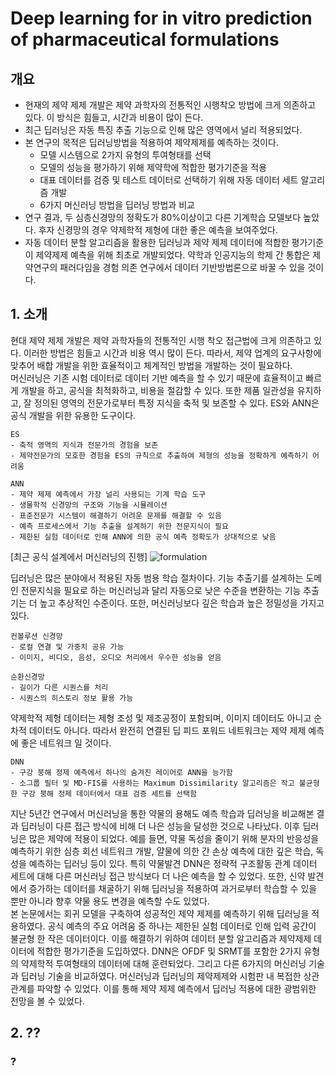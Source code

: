 # Deep learning for in vitro prediction of pharmaceutical formulations
## **개요**  
- 현재의 제약 제제 개발은 제약 과학자의 전통적인 시행착오 방법에 크게 의존하고 있다. 이 방식은 힘들고, 시간과 비용이 많이 든다.
- 최근 딥러닝은 자동 특징 추출 기능으로 인해 많은 영역에서 널리 적용되었다.  
- 본 연구의 목적은 딥러닝방법을 적용하여 제약제제를 예측하는 것이다.
    - 모델 시스템으로 2가지 유형의 투여형태를 선택
    - 모델의 성능을 평가하기 위해 제약학에 적합한 평가기준을 적용
    - 대표 데이터를 검증 및 테스트 데이터로 선택하기 위해 자동 데이터 세트 알고리즘 개발 
    - 6가지 머신러닝 방법을 딥러닝 방법과 비교
- 연구 결과, 두 심층신경망의 정확도가 80%이상이고 다른 기계학습 모델보다 높았다. 후자 신경망의 경우 약제학적 제형에 대한 좋은 예측을 보여주었다.  
- 자동 데이터 분할 알고리즘을 활용한 딥러닝과 제약 제제 데이터에 적합한 평가기준이 제약제제 예측을 위해 최초로 개발되었다. 약학과 인공지능의 학제 간 통합은 제약연구의 패러다임을 경험 의존 연구에서 데이터 기반방법론으로 바꿀 수 있을 것이다.

## **1. 소개**  
현대 제약 제제 개발은 제약 과학자들의 전통적인 시행 착오 접근법에 크게 의존하고 있다. 이러한 방법은 힘들고 시간과 비용 역시 많이 든다. 따라서, 제약 업계의 요구사항에 맞추어 배합 개발을 위한 효율적이고 체계적인 방법을 개발하는 것이 필요하다.  
머신러닝은 기존 시험 데이터로 데이터 기반 예측을 할 수 있기 때문에 효율적이고 빠르게 개발을 하고, 공식을 최적화하고, 비용을 절감할 수 있다. 또한 제품 일관성을 유지하고, 잘 정의된 영역의 전문가로부터 특정 지식을 축적 및 보존할 수 있다. ES와 ANN은 공식 개발을 위한 유용한 도구이다.  

    ES  
    - 축적 영역의 지식과 전문가의 경험을 보존  
    - 제약전문가의 모호한 경험을 ES의 규칙으로 추출하여 제형의 성능을 정확하게 예측하기 어려움  
    
    ANN
    - 제약 제제 예측에서 가장 널리 사용되는 기계 학습 도구
    - 생물학적 신경망의 구조와 기능을 시뮬레이션
    - 표준전문가 시스템이 해결하기 어려운 문제를 해결할 수 있음
    - 예측 프로세스에서 기능 추출을 설계하기 위한 전문지식이 필요
    - 제한된 실험 데이터로 인해 ANN에 의한 공식 예측 정확도가 상대적으로 낮음  
    
[최근 공식 설계에서 머신러닝의 진행]
![formulation](https://user-images.githubusercontent.com/59431387/103633651-6182ad80-4f89-11eb-9a72-f41d19b1d076.PNG)  

딥러닝은 많은 분야에서 적용된 자동 범용 학습 절차이다. 기능 추출기를 설계하는 도메인 전문지식을 필요로 하는 머신러닝과 달리 자동으로 낮은 수준을 변환하는 기능 추출기는 더 높고 추상적인 수준이다. 또한, 머신러닝보다 깊은 학습과 높은 정밀성을 가지고 있다.  

    컨볼루션 신경망  
    - 로컬 연결 및 가중치 공유 가능
    - 이미지, 비디오, 음성, 오디오 처리에서 우수한 성능을 얻음  
    
    순환신경망  
    - 길이가 다른 시퀀스를 처리
    - 시퀀스의 히스토리 정보 활용 가능  

약제학적 제형 데이터는 제형 조성 및 제조공정이 포함되며, 이미지 데이터도 아니고 순차적 데이터도 아니다. 따라서 완전히 연결된 딥 피드 포워드 네트워크는 제약 제제 예측에 좋은 네트워크 일 것이다.  

    DNN  
    - 구강 붕해 정제 예측에서 하나의 숨겨진 레이어로 ANN을 능가함
    - 소그룹 필터 및 MD-FIS를 사용하는 Maximum Dissimilarity 알고리즘은 작고 불균형 한 구강 붕해 정제 데이터에서 대표 검증 세트를 선택함  

지난 5년간 연구에서 머신러닝을 통한 약물의 용해도 예측 학습과 딥러닝을 비교해본 결과 딥러닝이 다른 접근 방식에 비해 더 나은 성능을 달성한 것으로 나타났다. 이후 딥러닝은 많은 제약에 적용이 되었다. 예를 들면, 약물 독성을 줄이기 위해 분자의 반응성을 예측하기 위한 심층 회선 네트워크 개발, 얄물에 의한 간 손상 예측에 대한 깊은 학습, 독성을 예측하는 딥러닝 등이 있다. 특히 약물발견 DNN은 정략적 구조활동 관계 데이터 세트에 대해 다른 머신러닝 접근 방식보다 더 나은 예측을 할 수 있었다. 또한, 신약 발견에서 증가하는 데이터를 채굴하기 위해 딥러닝을 적용하여 과거로부터 학습할 수 있을 뿐만 아니라 향후 약물 용도 변경을 예측할 수도 있었다.  
본 논문에서는 회귀 모델을 구축하여 성공적인 제약 제제를 예측하기 위해 딥러닝을 적용하였다. 공식 예측의 주요 어려움 중 하나는 제한된 실험 데이터로 인해 입력 공간이 불균형 한 작은 데이터이다. 이를 해결하기 위하여 데이터 분할 알고리즘과 제약제제 데이터에 적합한 평가기준을 도입하였다. DNN은 OFDF 및 SRMT를 포함한 2가지 유형의 약제학적 투여형태의 데이터에 대해 훈련되었다. 그리고 다른 6가지의 머신러닝 기술과 딥러닝 기술을 비교하였다. 머신러닝과 딥러닝의 제약제제와 시험판 내 복접한 상관관계를 파악할 수 있었다. 이를 통해 제약 제제 예측에서 딥러닝 적용에 대한 광범위한 전망을 볼 수 있었다.  


## **2. ??**  
### **?**
